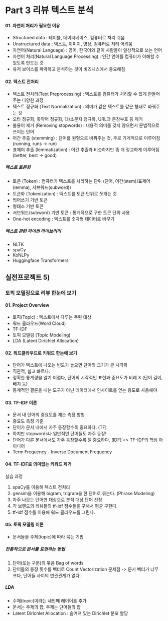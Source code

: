 # Part 3 리뷰 텍스트 분석

#### 01. 자연어 처리가 필요한 이유
* Structured data : 테이블, 데이터베이스, 컴퓨터로 처리 쉬움
* Unstructured data : 텍스트, 이미지, 영상, 컴퓨터로 처리 어려움
* 자연어(Natural Language) : 영어, 한국어와 같이 사람들이 일상적으로 쓰는 언어
* 자연어 처리(Natural Language Processing) : 인간 언어를 컴퓨터가 이해할 수 있도록 만드는 것
* 유저 보이스를 파악하고 분석하는 것이 비즈니스에서 중요해짐

#### 02. 텍스트 전처리
* 텍스트 전처리(Text Preprocessing) : 텍스트를 컴퓨터가 처리할 수 있게 만들어주는 다양한 과정
* 텍스트 정규화 (Text Normalization) : 의미가 같은 텍스트를 같은 형태로 바꿔주는 것
* 오타 정규화, 축약어 정규화, 대/소문자 정규화, URL과 문장부호 등 제거
* 불용어 제거 (Removing stopwords) : 내용적 의미를 갖지 않으면서 문법적으로 쓰이는 단어
* 어간 추출 (stemming) : 단어를 원형으로 바꿔주는 것, 주로 기계적으로 이루어짐 (running, runs -> run)
* 표제어 추출 (lemmatization) : 어간 추출과 비슷하지만 좀 더 정교하게 이루어짐(better, best -> good)

##### 텍스트 토큰화
* 토큰 (Token) : 컴퓨터가 텍스트를 처리하는 단위 (단어, 어간(stem)/표제어(lemma), 서브워드(subword))
* 토큰화 (Tokenization) : 텍스트를 토큰 단위로 쪼개는 것
* 띄어쓰기 기반 토큰
* 형태소 기반 토큰
* 서브워드(subword) 기반 토큰 : 통계적으로 구한 토큰 단위 사용
* One-hot encoding : 텍스트를 숫자형 데이터로 바꾸기

##### 텍스트 관련 파이썬 라이브러리
* NLTK 
* spaCy
* KoNLPy
* Huggingface Transformers

## 실전프로젝트 5)
### 토픽 모델링으로 리뷰 한눈에 보기

#### 01. Project Overview
* 토픽(Topic) : 텍스트에서 다루는 주된 대상
* 워드 클라우드(Word Cloud)
* TF-IDF
* 토픽 모델링 (Topic Modeling)
* LDA (Latent Dirichlet Allocation)

#### 02. 워드클라우드로 키워드 한눈에 보기
* 단어가 텍스트에 나오는 빈도가 높으면 단어의 크기가 큰 시각화
* 직관적, 쉽고 빠르다.
* 정확한 통계량을 알기 어렵다, 단어의 시각적인 표현과 중요도가 비례 X (단어 길이, 배치 등)
* 통계적인 결론을 내는 도구가 아닌 데이터에서 인사이트를 얻는 용도로 사용해야

#### 03. TF-IDF 이론
* 문서 내 단어의 중요도를 재는 측정 방법
* 중요도 측정 기준
* 단어가 문서 내에서 자주 등장할수록 중요하다. (TF)
* 하지만 stopwords나 일반적인 단어들도 자주 등장!
* 단어가 다른 문서에서도 자주 등장할수록 덜 중요하다. (IDF) => TF-IDF의 핵심 아이디어
* Term Frequency - Inverse Document Frequency

#### 04. TF-IDF로 의미없는 키워드 제거
실습 과정
1. spaCy를 이용해 텍스트 전처리
2. gensim을 이용해 bigram, trigram을 한 단어로 묶는다. (Phrase Modeling)
3. 자주 나오는 단어만 대상으로 분석 대상 단어 선정
4. 각 브랜드의 리뷰들의 tf-idf 점수들을 구해서 평균 구한다.
5. tf-idf 점수를 이용해 워드 클라우드를 그린다.

#### 05. 토픽 모델링 이론
* 문서들을 주제(topic)에 따라 묶는 기법

##### 전통적으로 문서를 표현하는 방법
1. 단어(또는 구문)의 묶음 Bag of words
2. 단어들의 등장 횟수를 벡터로 Count Vectorization
문제점 -> 문서 벡터가 너무 크다, 단어들 사이의 연관관계가 없다.

##### LDA
* 주제(topic)이라는 세번째 레이어를 추가
* 문서는 주제의 합, 주제는 단어들의 합
* Latent Dirichlet Allocation : 숨겨져 있는 Dirichlet 분포 할당
